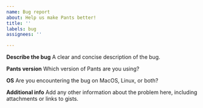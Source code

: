 ```yaml
---
name: Bug report
about: Help us make Pants better!
title: ''
labels: bug
assignees: ''

---
```


**Describe the bug**
A clear and concise description of the bug.

**Pants version**
Which version of Pants are you using? 

**OS**
Are you encountering the bug on MacOS, Linux, or both?

**Additional info**
Add any other information about the problem here, including attachments or links to gists.
